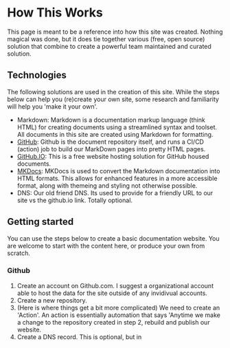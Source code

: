 # How This Works
This page is meant to be a reference into how this site was created. Nothing magical was done, but it does tie together various (free, open source) solution that combine to create a powerful team maintained and curated solution.

## Technologies
The following solutions are used in the creation of this site. While the steps below can help you (re)create your own site, some research and familiarity will help you 'make it your own'.

- Markdown: Markdown is a documentation markup language (think HTML) for creating documents using a streamlined syntax and toolset. All documents in this site are created using Markdown for formatting.
- [GitHub](https://github.com): Github is the document repository itself, and runs a CI/CD (action) job to build our MarkDown pages into pretty HTML pages.
- [GitHub.IO](https://docs.github.com/en/pages/getting-started-with-github-pages/about-github-pages): This is a free website hosting solution for GitHub housed documents.
- [MKDocs](https://www.mkdocs.org): MKDocs is used to convert the Markdown documentation into HTML formats. This allows for enhanced features in a more accessible format, along with themeing and styling not otherwise possible.
- DNS: Our old friend DNS. Its used to provide for a friendly URL to our site vs the github.io link. Totally optional.

## Getting started
You can use the steps below to create a basic documentation website. You are welcome to start with the content here, or produce your own from scratch.

### Github
1. Create an account on Github.com. I suggest a organizational account able to host the data for the site outside of any invidivual accounts.
2. Create a new repository.
3. (Here is where things get a bit more complicated) We need to create an 'Action'. An action is essentially automation that says 'Anytime we make a change to the repository created in step 2, rebuild and publish our website.
4. Create a DNS record. This is optional, but in 